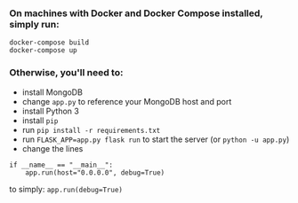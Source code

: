 ### On machines with Docker and Docker Compose installed, simply run:

```
docker-compose build
docker-compose up
```

### Otherwise, you'll need to:

* install MongoDB
* change `app.py` to reference your MongoDB host and port
* install Python 3
* install `pip`
* run `pip install -r requirements.txt`
* run `FLASK_APP=app.py flask run` to start the server (or `python -u app.py`)
* change the lines
```
if __name__ == "__main__":
    app.run(host="0.0.0.0", debug=True)
```
to simply:
```app.run(debug=True)```
